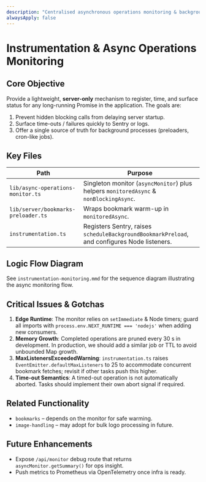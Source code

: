 ```yaml
---
description: "Centralised asynchronous operations monitoring & background task orchestration"
alwaysApply: false
---
```


# Instrumentation & Async Operations Monitoring

## Core Objective

Provide a lightweight, **server-only** mechanism to register, time, and surface status for any long-running Promise in the application.  The goals are:

1. Prevent hidden blocking calls from delaying server startup.
2. Surface time-outs / failures quickly to Sentry or logs.
3. Offer a single source of truth for background processes (preloaders, cron-like jobs).

## Key Files

| Path | Purpose |
|------|---------|
| `lib/async-operations-monitor.ts` | Singleton monitor (`asyncMonitor`) plus helpers `monitoredAsync` & `nonBlockingAsync`. |
| `lib/server/bookmarks-preloader.ts` | Wraps bookmark warm-up in `monitoredAsync`. |
| `instrumentation.ts` | Registers Sentry, raises `scheduleBackgroundBookmarkPreload`, and configures Node listeners. |

## Logic Flow Diagram

See `instrumentation-monitoring.mmd` for the sequence diagram illustrating the async monitoring flow.

## Critical Issues & Gotchas

1. **Edge Runtime**: The monitor relies on `setImmediate` & Node timers; guard all imports with `process.env.NEXT_RUNTIME === 'nodejs'` when adding new consumers.
2. **Memory Growth**: Completed operations are pruned every 30 s in development.  In production, we should add a similar job or TTL to avoid unbounded Map growth.
3. **MaxListenersExceededWarning**: `instrumentation.ts` raises `EventEmitter.defaultMaxListeners` to 25 to accommodate concurrent bookmark fetches; revisit if other tasks push this higher.
4. **Time-out Semantics**: A timed-out operation is not automatically aborted.  Tasks should implement their own abort signal if required.

## Related Functionality

* `bookmarks` – depends on the monitor for safe warming.
* `image-handling` – may adopt for bulk logo processing in future.

## Future Enhancements

* Expose `/api/monitor` debug route that returns `asyncMonitor.getSummary()` for ops insight.
* Push metrics to Prometheus via OpenTelemetry once infra is ready.
